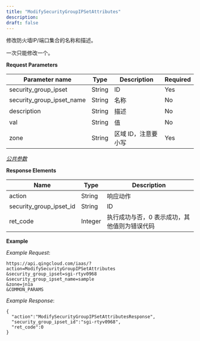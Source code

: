 ```yaml
---
title: "ModifySecurityGroupIPSetAttributes"
description: 
draft: false
---
```




修改防火墙IP/端口集合的名称和描述。

一次只能修改一个。

**Request Parameters**

| Parameter name | Type | Description | Required |
| --- | --- | --- | --- |
| security_group_ipset | String | ID | Yes |
| security_group_ipset_name | String | 名称 | No |
| description | String | 描述 | No |
| val | String | 值 | No |
| zone | String | 区域 ID，注意要小写 | Yes |

[_公共参数_](../../../parameters/)

**Response Elements**

| Name | Type | Description |
| --- | --- | --- |
| action | String | 响应动作 |
| security_group_ipset_id | String | ID |
| ret_code | Integer | 执行成功与否，0 表示成功，其他值则为错误代码 |

**Example**

_Example Request_:

```
https://api.qingcloud.com/iaas/?action=ModifySecurityGroupIPSetAttributes
&security_group_ipset=sgi-rtyv0968
&security_group_ipset_name=sample
&zone=jn1a
&COMMON_PARAMS
```

_Example Response_:

```
{
  "action":"ModifySecurityGroupIPSetAttributesResponse",
  "security_group_ipset_id":"sgi-rtyv0968",
  "ret_code":0
}
```
